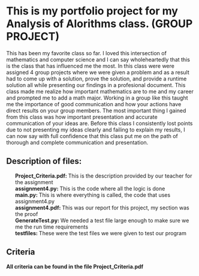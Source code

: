 <h1>This is my portfolio project for my Analysis of Alorithms class.  (GROUP PROJECT)</h1>

<p>This has been my favorite class so far.  I loved this intersection of mathematics and computer science and I can say wholeheartedly that this is the class that has influenced me the most.  In this class were were assigned 4 group projects where we were given a problem and as a result had to come up with a solution, prove the solution, and provide a runtime solution all while presenting our findings in a profesional document.  This class made me realize how important mathematics are to me and my career and prompted me to add a math major.  Working in a group like this taught me the importance of good communication and how your actions have direct results on your group members. The most important thing I gained from this class was how important presentation and accurate communication of your ideas are.  Before this class I consistently lost points due to not presenting my ideas clearly and failing to explain my results, I can now say with full confidence that this class put me on the path of thorough and complete communication and presentation.  </p>

<h2>Description of files: </h2>
<ul>
  <strong>Project_Criteria.pdf: </strong>This is the description provided by our teacher for the assignment</br>
  <strong>assignment4.py: </strong>This is the code where all the logic is done</br>
  <strong>main.py: </strong>This is where everything is called, the code that uses assignment4.py</br>
  <strong>assignment4.pdf: </strong>This was our report for this project, my section was the proof</br>
  <strong>GenerateTest.py: </strong>We needed a test file large enough to make sure we me the run time requirements</br>
  <strong>testfiles: </strong>These were the test files we were given to test our program</br>
</ul>

<h2>Criteria</h2>
  <strong>All criteria can be found in the file Project_Criteria.pdf</strong>



